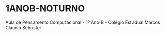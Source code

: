 # 1ANOB-NOTURNO
Aula de Pensamento Computacional - 1º Ano B - Colégio Estadual Marcos Cláudio Schuster
